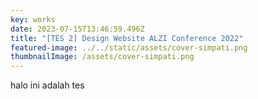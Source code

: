 ```yaml
---
key: works
date: 2023-07-15T13:46:59.496Z
title: "[TES 2] Design Website ALZI Conference 2022"
featured-image: ../../static/assets/cover-simpati.png
thumbnailImage: /assets/cover-simpati.png
---
```


halo ini adalah tes